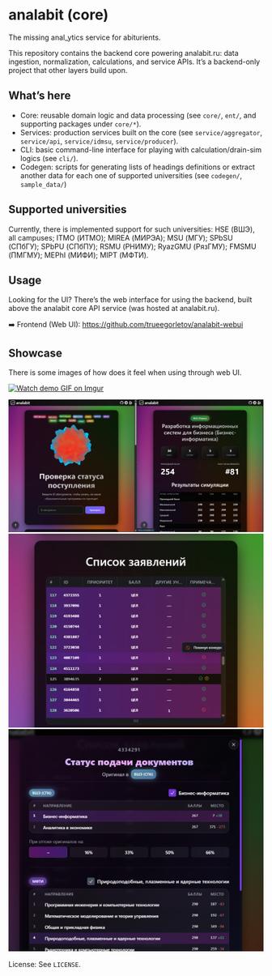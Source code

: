 # analabit (core)

The missing anal_ytics service for abiturients.

This repository contains the backend core powering analabit.ru: data ingestion, normalization, calculations, and service APIs. It’s a backend-only project that other layers build upon.

## What’s here

- Core: reusable domain logic and data processing (see `core/`, `ent/`, and supporting packages under `core/*`).
- Services: production services built on the core (see `service/aggregator`, `service/api`, `service/idmsu`, `service/producer`).
- CLI: basic command-line interface for playing with calculation/drain-sim logics (see `cli/`).
- Codegen: scripts for generating lists of headings definitions or extract another data for each one of supported universities (see `codegen/`, `sample_data/`)

## Supported universities

Currently, there is implemented support for such universities: HSE (ВШЭ), all campuses; ITMO (ИТМО); MIREA (МИРЭА); MSU (МГУ); SPbSU (СПбГУ); SPbPU (СПбПУ); RSMU (РНИМУ); RyazGMU (РязГМУ); FMSMU (ПМГМУ); MEPhI (МИФИ); MIPT (МФТИ).

## Usage

Looking for the UI? There’s the web interface for using the backend, built above the analabit core API service (was hosted at analabit.ru).

➡️ Frontend (Web UI): https://github.com/trueegorletov/analabit-webui

## Showcase

There is some images of how does it feel when using through web UI.

[![Watch demo GIF on Imgur](https://img.shields.io/badge/Watch%20demo-Imgur-1bb76e?logo=imgur&logoColor=white)](https://imgur.com/ngIR9nI)

![Home page](https://raw.githubusercontent.com/trueegorletov/analabit-webui/refs/heads/main/.github/assets/1.png)
![Educational program dashboard](https://raw.githubusercontent.com/trueegorletov/analabit-webui/refs/heads/main/.github/assets/3.png)
![Abiturient details popup](https://raw.githubusercontent.com/trueegorletov/analabit-webui/refs/heads/main/.github/assets/2.png)



License: See `LICENSE`. 
